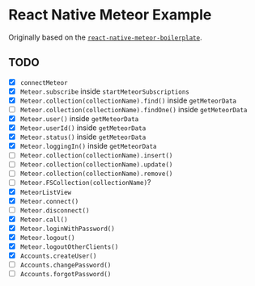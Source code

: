 # React Native Meteor Example

Originally based on the [`react-native-meteor-boilerplate`](https://github.com/spencercarli/react-native-meteor-boilerplate).

## TODO

- [x] `connectMeteor`
- [x] `Meteor.subscribe` inside `startMeteorSubscriptions`
- [x] `Meteor.collection(collectionName).find()` inside `getMeteorData`
- [ ] `Meteor.collection(collectionName).findOne()` inside `getMeteorData`
- [x] `Meteor.user()` inside `getMeteorData`
- [x] `Meteor.userId()` inside `getMeteorData`
- [x] `Meteor.status()` inside `getMeteorData`
- [x] `Meteor.loggingIn()` inside `getMeteorData`
- [ ] `Meteor.collection(collectionName).insert()`
- [ ] `Meteor.collection(collectionName).update()`
- [ ] `Meteor.collection(collectionName).remove()`
- [ ] `Meteor.FSCollection(collectionName)`?
- [x] `MeteorListView`
- [x] `Meteor.connect()`
- [ ] `Meteor.disconnect()`
- [x] `Meteor.call()`
- [x] `Meteor.loginWithPassword()`
- [x] `Meteor.logout()`
- [x] `Meteor.logoutOtherClients()`
- [x] `Accounts.createUser()`
- [ ] `Accounts.changePassword()`
- [ ] `Accounts.forgotPassword()`
